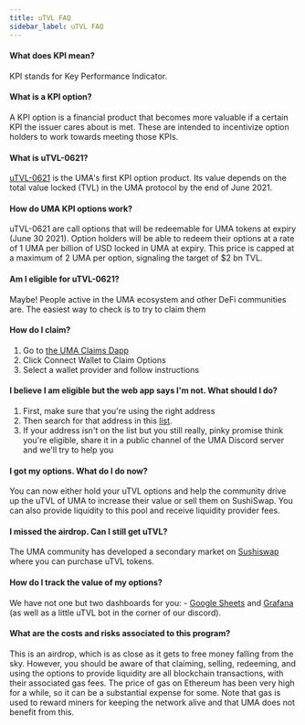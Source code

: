 ```yaml
---
title: uTVL FAQ
sidebar_label: uTVL FAQ
---
```


#### What does KPI mean? 
KPI stands for Key Performance Indicator. 

#### What is a KPI option? 
A KPI option is a financial product that becomes more valuable if a certain KPI the issuer cares about is met. These are intended to incentivize option holders to work towards meeting those KPIs.

#### What is uTVL-0621? 
[uTVL-0621](https://etherscan.io/token/0x21ae9e080a53ab98cc1266ed1c8cc27ffd3256d5) is the UMA's first KPI option product. Its value depends on the total value locked (TVL) in the UMA protocol by the end of June 2021. 

#### How do UMA KPI options work? 
uTVL-0621 are call options that will be redeemable for UMA tokens at expiry (June 30 2021). Option holders will be able to redeem their options at a rate of 1 UMA per billion of USD locked in UMA at expiry. This price is capped at a maximum of 2 UMA per option, signaling the target of $2 bn TVL. 

#### Am I eligible for uTVL-0621? 
Maybe! People active in the UMA ecosystem and other DeFi communities are. The easiest way to check is to try to claim them 

#### How do I claim? 
1. Go to [the UMA Claims Dapp](https://claim.umaproject.org)
2. Click Connect Wallet to Claim Options 
3. Select a wallet provider and follow instructions 

#### I believe I am eligible but the web app says I'm not. What should I do? 
1. First, make sure that you're using the right address 
2. Then search for that address in this [list](https://github.com/UMAprotocol/token-distribution/blob/master/outputs/governance_recipients.json). 
3. If your address isn't on the list but you still really, pinky promise think you're eligible, share it in a public channel of the UMA Discord server and we'll try to help you

#### I got my options. What do I do now? 
You can now either hold your uTVL options and help the community drive up the uTVL of UMA to increase their value or sell them on SushiSwap.  You can also provide liquidity to this pool and receive liquidity provider fees. 

#### I missed the airdrop.  Can I still get uTVL?
The UMA community has developed a secondary market on [Sushiswap](https://app.sushi.com/pair/0x0ba348713a1ad7079cd741a2358fcdc7322d3db1) where you can purchase uTVL tokens. 

#### How do I track the value of my options? 
We have not one but two dashboards for you: - [Google Sheets](https://docs.google.com/spreadsheets/d/e/2PACX-1vSEMURxiVQuu6jSDp2zmI7kdKKaJjgmhWNiVjwStyJekDx9hWgclKzm_yv9iyj82IRP4d9dZ8rgvCCB/pubhtml#) and [Grafana](https://monitor.simpleid.xyz/d/x4CYPILGk/uma?orgId=1&refresh=1m)
(as well as a little uTVL bot in the corner of our discord).

#### What are the costs and risks associated to this program? 
This is an airdrop, which is as close as it gets to free money falling from the sky. However, you should be aware of that claiming, selling, redeeming, and using the options to provide liquidity are all blockchain transactions, with their associated gas fees. The price of gas on Ethereum has been very high for a while, so it can be a substantial expense for some. Note that gas is used to reward miners for keeping the network alive and that UMA does not benefit from this. 